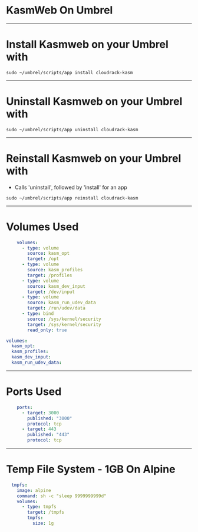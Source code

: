 # KasmWeb On Umbrel
---
# Install Kasmweb on your Umbrel with 
```shell
sudo ~/umbrel/scripts/app install cloudrack-kasm
```
---
# Uninstall Kasmweb on your Umbrel with 
```shell
sudo ~/umbrel/scripts/app uninstall cloudrack-kasm
```
---
# Reinstall Kasmweb on your Umbrel with 
- Calls 'uninstall', followed by 'install' for an app
```shell
sudo ~/umbrel/scripts/app reinstall cloudrack-kasm
```
---
# Volumes Used
```yaml
    volumes:
      - type: volume
        source: kasm_opt
        target: /opt
      - type: volume
        source: kasm_profiles
        target: /profiles
      - type: volume
        source: kasm_dev_input
        target: /dev/input
      - type: volume
        source: kasm_run_udev_data
        target: /run/udev/data
      - type: bind
        source: /sys/kernel/security
        target: /sys/kernel/security
        read_only: true
```
```yaml
volumes:
  kasm_opt:
  kasm_profiles:
  kasm_dev_input:
  kasm_run_udev_data:
```
---
# Ports Used
```yaml
    ports:
      - target: 3000
        published: "3000"
        protocol: tcp
      - target: 443
        published: "443"
        protocol: tcp
```
---
# Temp File System - 1GB On Alpine
```yaml
  tmpfs:
    image: alpine
    command: sh -c "sleep 9999999999d"
    volumes:
      - type: tmpfs
        target: /tmpfs
        tmpfs:
          size: 1g
```
